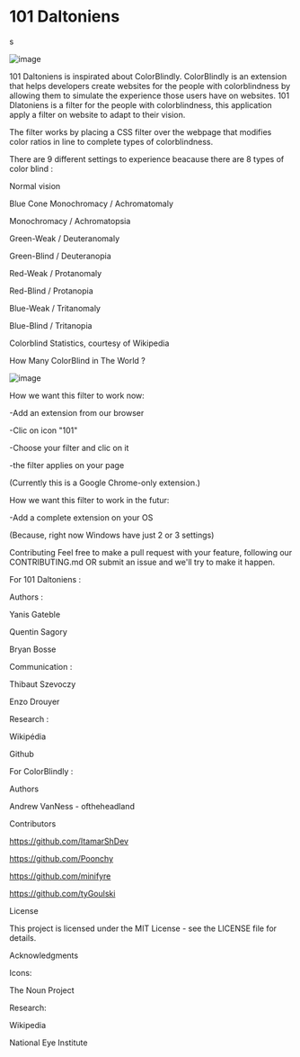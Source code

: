 <h1>101 Daltoniens</h1>s

![image](https://user-images.githubusercontent.com/59438459/135892169-a02da1d4-d7d1-4db5-9e04-a3f369e8e9f1.png)


101 Daltoniens is inspirated about ColorBlindly. ColorBlindly is an extension that helps developers create websites for the people with colorblindness by allowing them to simulate the experience those users have on websites. 101 Dlatoniens is a filter for the people with colorblindness, this application apply a filter on website to adapt to their vision.

The filter works by placing a CSS filter over the webpage that modifies color ratios in line to complete types of colorblindness.

There are 9 different settings to experience beacause there are 8 types of color blind :

Normal vision

Blue Cone Monochromacy / Achromatomaly

Monochromacy / Achromatopsia

Green-Weak / Deuteranomaly

Green-Blind / Deuteranopia

Red-Weak / Protanomaly

Red-Blind / Protanopia

Blue-Weak / Tritanomaly

Blue-Blind / Tritanopia

Colorblind Statistics, courtesy of Wikipedia

How Many ColorBlind in The World ?

![image](https://user-images.githubusercontent.com/59438459/135892104-791b5b80-ce6f-4f1f-bada-1dc4e48bcb43.png)


How we want this filter to work now:

-Add an extension from our browser

-Clic on icon "101"

-Choose your filter and clic on it

-the filter applies on your page

(Currently this is a Google Chrome-only extension.)



How we want this filter to work in the futur:

-Add a complete extension on your OS

(Because, right now Windows have just 2 or 3 settings)

Contributing
Feel free to make a pull request with your feature, following our CONTRIBUTING.md OR submit an issue and we'll try to make it happen.

For 101 Daltoniens :

Authors :

Yanis Gateble

Quentin Sagory

Bryan Bosse

Communication :

Thibaut Szevoczy

Enzo Drouyer

Research : 

Wikipédia

Github

For ColorBlindly : 

Authors

Andrew VanNess - oftheheadland

Contributors

https://github.com/ItamarShDev

https://github.com/Poonchy

https://github.com/minifyre

https://github.com/tyGoulski

License

This project is licensed under the MIT License - see the LICENSE file for details.

Acknowledgments

Icons:

The Noun Project

Research:

Wikipedia

National Eye Institute
